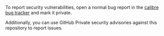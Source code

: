 To report security vulnerabilities, open a normal bug report in the
[calibre bug tracker](https://calibre-ebook.com/bugs) and mark it private.

Additionally, you can use GitHub Private security advisories against this
repository to report issues.

